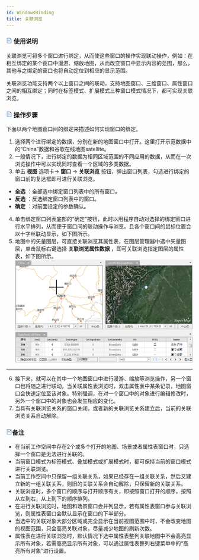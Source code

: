 ```yaml
---
id: WindowsBinding
title: 关联浏览
---
```

### ![](../../img/read.gif) 使用说明

关联浏览可将多个窗口进行绑定，从而使这些窗口的操作实现联动操作，例如：在相互绑定的某个窗口中漫游、缩放地图，从而改变窗口中显示内容的范围，那么，其他与之绑定的窗口也将自动定位到相应的显示范围。

关联浏览功能支持两个以上窗口之间的联动，支持地图窗口、三维窗口、属性窗口之间的相互绑定；同时在标签模式、扩展模式三种窗口模式情况下，都可实现关联浏览。

### ![](../../img/read.gif) 操作步骤

下面以两个地图窗口间的绑定来描述如何实现窗口的绑定。

1. 选择两个进行绑定的数据，分别在新的地图窗口中打开。这里打开示范数据中的“China”数据和谷歌在线地图satellite。
2. 一般情况下，进行绑定的数据为相同区域范围的不同应用的数据，从而在一次浏览操作中可以实现同时查看一个区域的多类数据。
3. 单击 **视图** 选项卡-> **窗口** -> **关联浏览** 按钮，弹出窗口列表，勾选进行绑定的窗口前的复选框即可进行关联浏览。
* **全选** ：全部选中绑定窗口列表中的所有窗口。
* **反选** ：反选绑定窗口列表中的窗口。
* **确定** ：对前面设定的参数确认。
4. 单击绑定窗口列表底部的“确定”按钮，此时以用程序自动对选择的绑定窗口进行水平排列，从而便于窗口间的联动操作与浏览。且各个窗口间的鼠标位置会以十字丝联动显示，如下图所示。
5. 地图中的矢量图层，可直接关联浏览其属性表，在图层管理器中选中矢量图层，单击鼠标右键选择 **关联浏览属性数据** ，即可关联浏览指定图层的属性表，如下图所示。
![](img/WinBingdings.png)  
---  
6. 接下来，就可以在其中一个地图窗口中进行漫游、缩放等浏览操作，另一个窗口也将随之进行联动。当关联属性表浏览时，双击属性表中某条记录，地图窗口会快速定位至该对象。特别强调，在对一个窗口中的对象进行编辑修改时，另外一个窗口中的对象也会发生相应的变化。
7. 当具有关联浏览关系的窗口关闭，或者新的关联浏览关系建立后，当前的关联浏览关系自动解除。

### ![](../../img/read.gif)备注

* 在当前工作空间中存在2个或多个打开的地图、场景或者属性表窗口时，只选择一个窗口是无法进行关联的。
* 当前窗口模式为标签模式、叠加模式或扩展模式时，都可保持当前的窗口模式进行关联浏览。
* 当前工作空间中只保留一组关联关系，如果已经存在一组关联关系，然后又建立新的一组关联关系，则旧的关联关系会自动解除，只保留新的关联关系。
* 关联浏览时，多个窗口的顺序与打开顺序有关，即按照窗口打开的顺序，按照从左到右，从上到下的顺序排列。
* 在进行关联浏览时，地图和场景窗口会并列显示，若有属性表窗口参与关联浏览，则属性表窗口会默认显示在窗口的下半部分。
* 当选中的关联对象大部分区域或完全显示在当前视图范围中时，不会改变地图的视图范围，只会高亮关联对象，尽量减少地图的刷新次数。
* 属性表在进行关联浏览时，默认情况下选中属性表整列关联地图中不会高亮显示所有对象，若需高亮显示所有对象，可以通过属性表整列右键菜单中的“高亮所有对象”进行设置。





